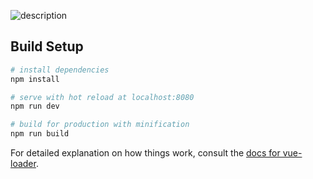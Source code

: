 
![description](https://i.gyazo.com/36be4c080eaf746a49a932332e002ca0.gif "app running")

## Build Setup

``` bash
# install dependencies
npm install

# serve with hot reload at localhost:8080
npm run dev

# build for production with minification
npm run build
```

For detailed explanation on how things work, consult the [docs for vue-loader](http://vuejs.github.io/vue-loader).
